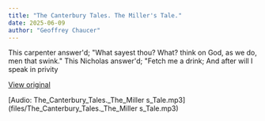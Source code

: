 ```yaml
---
title: "The Canterbury Tales. The Miller's Tale."
date: 2025-06-09
author: "Geoffrey Chaucer"
---
```


This carpenter answer'd; "What sayest thou?
What? think on God, as we do, men that swink."
This Nicholas answer'd; "Fetch me a drink;
And after will I speak in privity

[View original](https://t.me/c/2696929880/289)


[Audio: The_Canterbury_Tales._The_Miller s_Tale.mp3](files/The_Canterbury_Tales._The_Miller s_Tale.mp3)